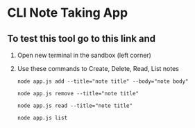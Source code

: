 # CLI Note Taking App

## To test this tool go to this link and 
1. Open new terminal in the sandbox (left corner)
2. Use these commands to Create, Delete, Read, List notes

    `node app.js add --title="note title" --body="note body"`

    `node app.js remove --title="note title"`

    `node app.js read --title="note title"`

    `node app.js list`
